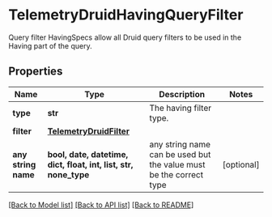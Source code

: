 # TelemetryDruidHavingQueryFilter

Query filter HavingSpecs allow all Druid query filters to be used in the Having part of the query.
## Properties
Name | Type | Description | Notes
------------ | ------------- | ------------- | -------------
**type** | **str** | The having filter type. | 
**filter** | [**TelemetryDruidFilter**](TelemetryDruidFilter.md) |  | 
**any string name** | **bool, date, datetime, dict, float, int, list, str, none_type** | any string name can be used but the value must be the correct type | [optional]

[[Back to Model list]](../README.md#documentation-for-models) [[Back to API list]](../README.md#documentation-for-api-endpoints) [[Back to README]](../README.md)


